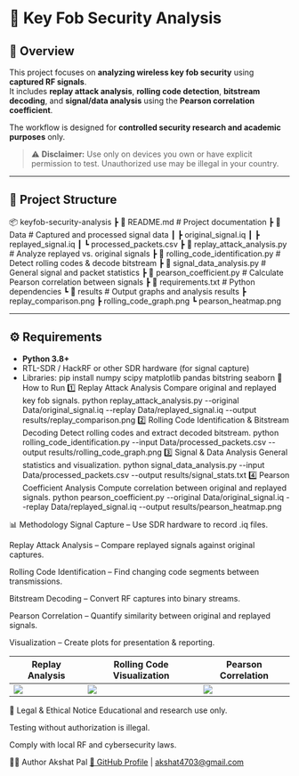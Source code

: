 # 🔐 Key Fob Security Analysis

## 📌 Overview
This project focuses on **analyzing wireless key fob security** using **captured RF signals**.  
It includes **replay attack analysis**, **rolling code detection**, **bitstream decoding**, and **signal/data analysis** using the **Pearson correlation coefficient**.  

The workflow is designed for **controlled security research and academic purposes** only.

> ⚠️ **Disclaimer:** Use only on devices you own or have explicit permission to test. Unauthorized use may be illegal in your country.

---

## 📂 Project Structure
📦 keyfob-security-analysis
┣ 📜 README.md # Project documentation
┣ 📂 Data # Captured and processed signal data
┃ ┣ original_signal.iq
┃ ┣ replayed_signal.iq
┃ ┗ processed_packets.csv
┣ 📜 replay_attack_analysis.py # Analyze replayed vs. original signals
┣ 📜 rolling_code_identification.py # Detect rolling codes & decode bitstream
┣ 📜 signal_data_analysis.py # General signal and packet statistics
┣ 📜 pearson_coefficient.py # Calculate Pearson correlation between signals
┣ 📜 requirements.txt # Python dependencies
┗ 📂 results # Output graphs and analysis results
┣ replay_comparison.png
┣ rolling_code_graph.png
┗ pearson_heatmap.png

---

## ⚙️ Requirements
- **Python 3.8+**
- RTL-SDR / HackRF or other SDR hardware (for signal capture)
- Libraries:
pip install numpy scipy matplotlib pandas bitstring seaborn
🚀 How to Run
1️⃣ Replay Attack Analysis
Compare original and replayed key fob signals.
python replay_attack_analysis.py --original Data/original_signal.iq --replay Data/replayed_signal.iq --output results/replay_comparison.png
2️⃣ Rolling Code Identification & Bitstream Decoding
Detect rolling codes and extract decoded bitstream.
python rolling_code_identification.py --input Data/processed_packets.csv --output results/rolling_code_graph.png
3️⃣ Signal & Data Analysis
General statistics and visualization.
python signal_data_analysis.py --input Data/processed_packets.csv --output results/signal_stats.txt
4️⃣ Pearson Coefficient Analysis
Compute correlation between original and replayed signals.
python pearson_coefficient.py --original Data/original_signal.iq --replay Data/replayed_signal.iq --output results/pearson_heatmap.png

📊 Methodology
Signal Capture – Use SDR hardware to record .iq files.

Replay Attack Analysis – Compare replayed signals against original captures.

Rolling Code Identification – Find changing code segments between transmissions.

Bitstream Decoding – Convert RF captures into binary streams.

Pearson Correlation – Quantify similarity between original and replayed signals.

Visualization – Create plots for presentation & reporting.

| Replay Analysis                    | Rolling Code Visualization          | Pearson Correlation              |
| ---------------------------------- | ----------------------------------- | -------------------------------- |
| ![](results/replay_comparison.png) | ![](results/rolling_code_graph.png) | ![](results/pearson_heatmap.png) |

📜 Legal & Ethical Notice
Educational and research use only.

Testing without authorization is illegal.

Comply with local RF and cybersecurity laws.

👨‍💻 Author
Akshat Pal
[🔗 GitHub Profile](https://github.com/akshat4703) | akshat4703@gmail.com
